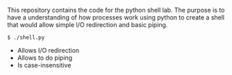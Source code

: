 This repository contains the code for the python shell lab. The
purpose is to have a understanding of how processes work using
python to create a shell that would allow simple I/O redirection
and basic piping.


`$ ./shell.py`
* Allows I/O redirection
* Allows to do piping
* Is case-insensitive
